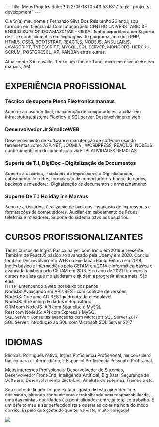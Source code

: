 <div style="padding: 5px;">
---
title: Meus Projetos
date: 2022-06-18T05:43:53.681Z
tags: ' projects , development '
---

Olá Sr(a) meu nome é Fernando Silva Dos Reis tenho 26 anos, sou formado em Ciência da Computação pelo CENTRO UNIVERSITARIO DE ENSINO SUPEIOR DO AMAZONAS - CIESA. Tenho experiência em Suporte de T.I e conhecimentos em linguagens de programação como PHP, HTML5, CSS3, BOOTSTRAP, REACTJS, NODEJS, ANGULARJS, JAVASCRIPT, TYPESCRIPT, MYSQL, SQL SERVER, MONGODB, HEROKU, SCRUM, POSTGRESQL, XP, KANBAN entre outras.

Atualmente Sou casado, Tenho um filho de 1 ano, moro em novo aleixo em manaus, AM. 

<h1>EXPERIÊNCIA PROFISSIONAL</h1>
<h3>Técnico de suporte Pleno
Flextronics manaus</h3>
Suporte ao usuário final, manutenção de computadores, auxiliar em infraestutura, sistema Flexflow e SQL server. Desenvolvimento web

<h3>Desenvolvedor Jr
SinalizeWEB</h3>
Desenvolvimento de Software e manutenção de software
usando ferramentas como ASP.NET, JOOMLA , WORDPRESS, REACTJS, NODEJS. conhecimento em documentação via FTP. ATIVIDADES REMOTAS

<h3>Suporte de T.I, 
DigiDoc - Digitalização de Documentos</h3>
Suporte a usuários, instalação de impressoras e
Digitalizadores, cabeamento de redes, formatação de
computadores, banco de dados, backups e roteadores. Digitalização de documentos e armazenamento

<h3>Suporte De T.I
Holiday inn Manaus</h3>
Suporte a Usuários, Realização de backups, instalação de
impressoras e formatações de computadores. Auxiliar em
cabeamento de Redes, telefonia e roteadores. Suporte do
sistema totvs aos usuários.


<h1>CURSOS PROFISSIONALIZANTES</h1>
Tenho cursos de Inglês Básico na yes com início em 2019 e presente. Também de ReactJS básico ao avançado pela Udemy em 2020. Conclui também Desenvolvimento WEB na Fundação Paulo Feitosa em 2018. Inglês básico e intermediário pelo CETAM em 2014 e Informática básica e avançada também pelo CETAM em 2013. E no ano de 2021 fiz diversos cursos no alura que me ajudaram e ajudam a progredir ainda mais. São eles: <br>
HTTP: Entendendo a web por baixo dos panos<br>
NodeJS: Avançando em APIs REST com controle de versões<br>
NodeJS: Crie uma API REST padronizada e escalável<br>
NodeJS: Streaming de dados e Repositório<br>
ORM com NodeJS: API com Sequelize e MySQL<br>
Rest com NodeJS: API com Express e MySQL<br>
SQL Server: Consultas avançadas com Microsoft SQL Server 2017<br>
SQL Server: Introdução ao SQL com Microsoft SQL Server 2017<br>

<h1>IDIOMAS</h1>
Idiomas: Português nativo, Inglês Proficiência Profissional, me considero básico para o intermediário, e Espanhol Proficiência Pessoal e Profissinal.

Meus interesses Profissionais: Desenvolvedor de Sistemas, Desenvolvedor Front-End, Inteligência Artificial, Big Data, Segurança de Software, Desenvolvimento Back-End, Analista de sistemas, Trainee e etc. 

Sou muito dedicado no que eu faço, gosto de está aprendendo e ensinando, obtendo conhecimento e trabalhando com responsabilidade, uma das minhas qualidades é a pontualidade e entrega total ao trabalho. E um defeito meu é ser perfeccionista e querer as coias na hora do modo correto. Espero que goste do que tenha visto, muito obrigado!


<img src="../assets/pensamento.jpg">

<br/>